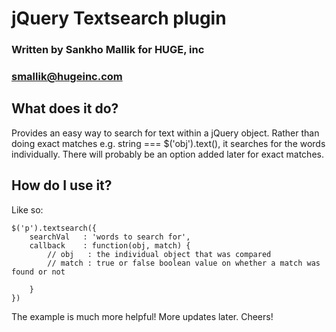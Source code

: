 # jQuery Textsearch plugin
### Written by Sankho Mallik for HUGE, inc
### smallik@hugeinc.com

## What does it do?
Provides an easy way to search for text within a jQuery object. Rather than doing exact matches e.g. string === $('obj').text(), it searches for the words individually. There will probably be an option added later for exact matches.

## How do I use it?
Like so:

    $('p').textsearch({
        searchVal   : 'words to search for',
        callback    : function(obj, match) {
            // obj   : the individual object that was compared
            // match : true or false boolean value on whether a match was found or not
            
        }
    })
    
The example is much more helpful! More updates later. Cheers!